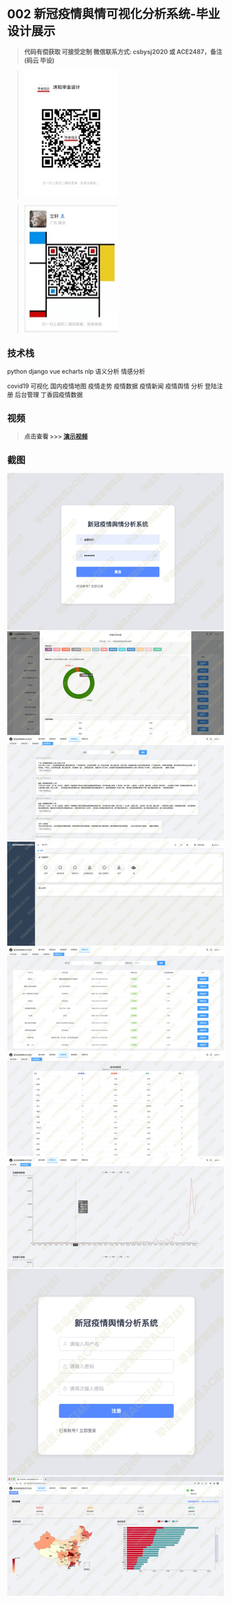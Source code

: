 # 002 新冠疫情與情可视化分析系统-毕业设计展示

> **代码有偿获取 可接受定制 微信联系方式: csbysj2020 或 ACE2487，备注(码云 毕设)**

> ![](./qrcode2.jpg)

> ![](./qrcode.jpg)

## 技术栈

python django vue echarts nlp 语义分析 情感分析

covid19 可视化 国内疫情地图 疫情走势 疫情数据 疫情新闻 疫情舆情 分析 登陆注册 后台管理 丁香园疫情数据

## 视频

> **点击查看 \>\>\> [演示视频](https://www.bilibili.com/video/BV1iL411N7pk/)**

## 截图

![](./01.png)
![](./02.png)
![](./03.png)
![](./04.png)
![](./05.png)
![](./06.png)
![](./07.png)
![](./08.png)
![](./09.png)